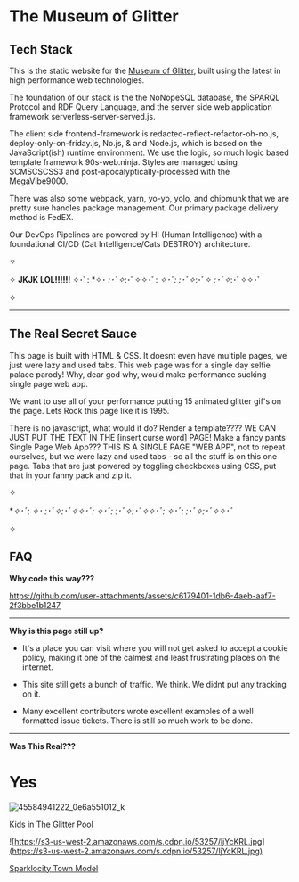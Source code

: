 # The Museum of Glitter

## Tech Stack

This is the static website for the [Museum of Glitter](https://themuseumofglitter.com/), 
built using the latest in high performance web technologies.

The foundation of our stack is the the NoNopeSQL database, the SPARQL Protocol
and RDF Query Language, and the server side web application framework 
serverless-server-served.js. 

The client side frontend-framework is 
redacted-reflect-refactor-oh-no.js, deploy-only-on-friday.js, 
No.js, & and Node.js, which is based on the JavaScript(ish) runtime 
environment. We use the logic, so much logic based template framework 90s-web.ninja.
Styles are managed using SCMSCSCSS3 and post-apocalyptically-processed with the MegaVibe9000. 

There was also some webpack, yarn, yo-yo, yolo, and chipmunk 
that we are pretty sure handles package management. Our primary package 
delivery method is FedEX. 

Our DevOps Pipelines are powered by HI (Human Intelligence) with a foundational 
CI/CD (Cat Intelligence/Cats DESTROY) architecture. 

✧

✧ **JKJK LOL!!!!!!** ✧･ﾟ: *✧･ *:･ﾟ✧*:･ﾟ✧✧･ﾟ: *✧･ﾟ:*  *:･ﾟ✧*:･ﾟ✧ *:･ﾟ✧*:･ﾟ✧✧･ﾟ    

✧

---  

## The Real Secret Sauce

This page is built with HTML & CSS. It doesnt even have multiple pages, we just
were lazy and used tabs. This web page was for a single day selfie palace parody!
Why, dear god why, would make performance sucking single page web app.

We want to use all of your performance putting 15 animated glitter gif's on the
page. Lets Rock this page like it is 1995. 

There is no javascript, what would it do? Render a template???? WE CAN JUST PUT 
THE TEXT IN THE [insert curse word] PAGE! 
Make a fancy pants Single Page Web App??? THIS IS A SINGLE PAGE "WEB APP", not to 
repeat ourselves, but we were lazy and used tabs - so all the stuff is on this one 
page. Tabs that are just powered by toggling checkboxes using CSS, put that in your 
fanny pack and zip it.

✧

**✧･ﾟ: *✧･ *:･ﾟ✧*:･ﾟ✧✧･ﾟ: *✧･ﾟ:*  *:･ﾟ✧*:･ﾟ✧✧･ﾟ: *✧･ﾟ:*  *:･ﾟ✧*:･ﾟ✧✧･ﾟ**

✧

## FAQ

**Why code this way???** 

https://github.com/user-attachments/assets/c6179401-1db6-4aeb-aaf7-2f3bbe1b1247

---  

**Why is this page still up?**

- It's a place you can visit where you will not get asked to accept a cookie policy,
making it one of the calmest and least frustrating places on the internet.

- This site still gets a bunch of traffic. We think. We didnt put any tracking on it.

- Many excellent contributors wrote excellent examples of a well formatted issue
  tickets. There is still so much work to be done.

---  

**Was This Real???** 

# Yes

![45584941222_0e6a551012_k](https://github.com/user-attachments/assets/5c92d6e7-f53a-4e16-928b-edeaf219da34)

Kids in The Glitter Pool

![https://s3-us-west-2.amazonaws.com/s.cdpn.io/53257/ljYcKRL.jpg](https://s3-us-west-2.amazonaws.com/s.cdpn.io/53257/ljYcKRL.jpg)

[Sparklocity Town Model](https://codepen.io/stringtheory/full/VNbZEY)



